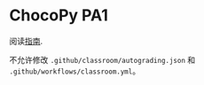 # ChocoPy PA1

阅读[指南](./doc/PA1/README.md).

不允许修改 `.github/classroom/autograding.json` 和 `.github/workflows/classroom.yml`。
